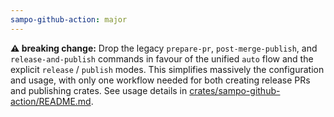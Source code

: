 ```yaml
---
sampo-github-action: major
---
```


**⚠️ breaking change:** Drop the legacy `prepare-pr`, `post-merge-publish`, and `release-and-publish` commands in favour of the unified `auto` flow and the explicit `release` / `publish` modes. This simplifies massively the configuration and usage, with only one workflow needed for both creating release PRs and publishing crates. See usage details in [crates/sampo-github-action/README.md](https://github.com/bruits/sampo/blob/main/crates/sampo-github-action/README.md).
